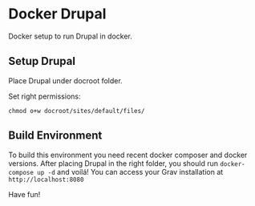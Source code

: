 # Docker Drupal

Docker setup to run Drupal in docker.

## Setup Drupal

Place Drupal under docroot folder.

Set right permissions:

```
chmod o+w docroot/sites/default/files/
```

## Build Environment

To build this environment you need recent docker composer and docker versions.
After placing Drupal in the right folder, you should run `docker-compose up -d` and voilá! You can access your Grav installation at `http://localhost:8080`

Have fun!
